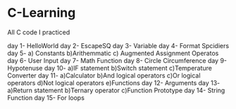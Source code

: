 # C-Learning
All C code I practiced

day 1-  HelloWorld
day 2-  EscapeSQ
day 3-  Variable
day 4-  Format Spcidiers
day 5-  a) Constants 
        b)Arithemmatic
        c) Augmented Assignment Operatos
day 6-  User Input
day 7-  Math Function
day 8-  Circle Circumference
day 9-  Hypotenuse
day 10- a)IF statement
        b)Switch statement
        c)Temperature Converter
day 11- a)Calculator
        b)And logical operators
        c)Or logical operators
        d)Not logical operators
        e)Functions
day 12- Arguments
day 13- a)Return statement
        b)Ternary operator
        c)Function Prototype
day 14- String Function
day 15- For loops
